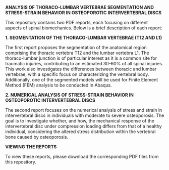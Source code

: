 **ANALYSIS OF THORACO-LUMBAR VERTEBRAE SEGMENTATION AND STRESS-STRAIN BEHAVIOR IN OSTEOPOROTIC INTERVERTEBRAL DISCS**

This repository contains two PDF reports, each focusing on different aspects of spinal biomechanics. Below is a brief description of each report:

**1. SEGMENTATION OF THE THORACO-LUMBAR VERTEBRAE (T12 AND L1)**

The first report proposes the segmentation of the anatomical region comprising the thoracic vertebra T12 and the lumbar vertebra L1. The thoraco-lumbar junction is of particular interest as it is a common site for traumatic injuries, contributing to an estimated 30-60% of all spinal injuries. This work also investigates the differences between thoracic and lumbar vertebrae, with a specific focus on characterizing the vertebral body. Additionally, one of the segmented models will be used for Finite Element Method (FEM) analysis to be conducted in Abaqus.

**2. NUMERICAL ANALYSIS OF STRESS-STRAIN BEHAVIOR IN OSTEOPOROTIC INTERVERTEBRAL DISCS**

The second report focuses on the numerical analysis of stress and strain in intervertebral discs in individuals with moderate to severe osteoporosis. The goal is to investigate whether, and how, the mechanical response of the intervertebral disc under compression loading differs from that of a healthy individual, considering the altered stress distribution within the vertebral bone caused by osteoporosis.

**VIEWING THE REPORTS**

To view these reports, please download the corresponding PDF files from this repository.
